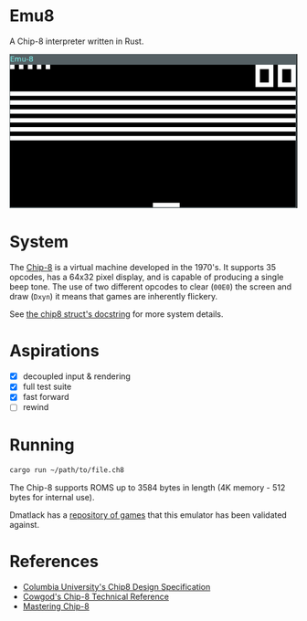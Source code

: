 # Emu8
A Chip-8 interpreter written in Rust.

![demo gif](docs/demo.gif)

# System
The [Chip-8](https://en.wikipedia.org/wiki/CHIP-8) is a virtual machine developed in the 1970's.
It supports 35 opcodes, has a 64x32 pixel display, and is capable of producing a single beep tone.
The use of two different opcodes to clear (`00E0`) the screen and draw (`Dxyn`) it means that games are inherently flickery.

See [the chip8 struct's docstring](src/chip8.rs) for more system details.

# Aspirations
 - [x] decoupled input & rendering
 - [x] full test suite
 - [x] fast forward
 - [ ] rewind

# Running
```bash
cargo run ~/path/to/file.ch8
```

The Chip-8 supports ROMS up to 3584 bytes in length (4K memory - 512 bytes for internal use).

Dmatlack has a [repository of games](https://github.com/dmatlack/chip8/tree/master/roms/games) that this emulator has been validated against.

# References
 - [Columbia University's Chip8 Design Specification](http://www.cs.columbia.edu/~sedwards/classes/2016/4840-spring/designs/Chip8.pdf)
 - [Cowgod's Chip-8 Technical Reference](http://devernay.free.fr/hacks/chip8/C8TECH10.HTM)
 - [Mastering Chip-8](http://mattmik.com/files/chip8/mastering/chip8.html)
